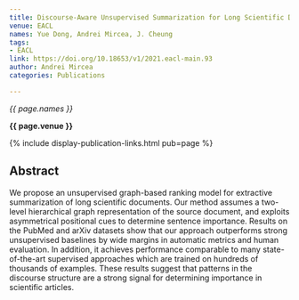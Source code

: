 ```yaml
---
title: Discourse-Aware Unsupervised Summarization for Long Scientific Documents
venue: EACL
names: Yue Dong, Andrei Mircea, J. Cheung
tags:
- EACL
link: https://doi.org/10.18653/v1/2021.eacl-main.93
author: Andrei Mircea
categories: Publications

---
```


*{{ page.names }}*

**{{ page.venue }}**

{% include display-publication-links.html pub=page %}

## Abstract

We propose an unsupervised graph-based ranking model for extractive summarization of long scientific documents. Our method assumes a two-level hierarchical graph representation of the source document, and exploits asymmetrical positional cues to determine sentence importance. Results on the PubMed and arXiv datasets show that our approach outperforms strong unsupervised baselines by wide margins in automatic metrics and human evaluation. In addition, it achieves performance comparable to many state-of-the-art supervised approaches which are trained on hundreds of thousands of examples. These results suggest that patterns in the discourse structure are a strong signal for determining importance in scientific articles.